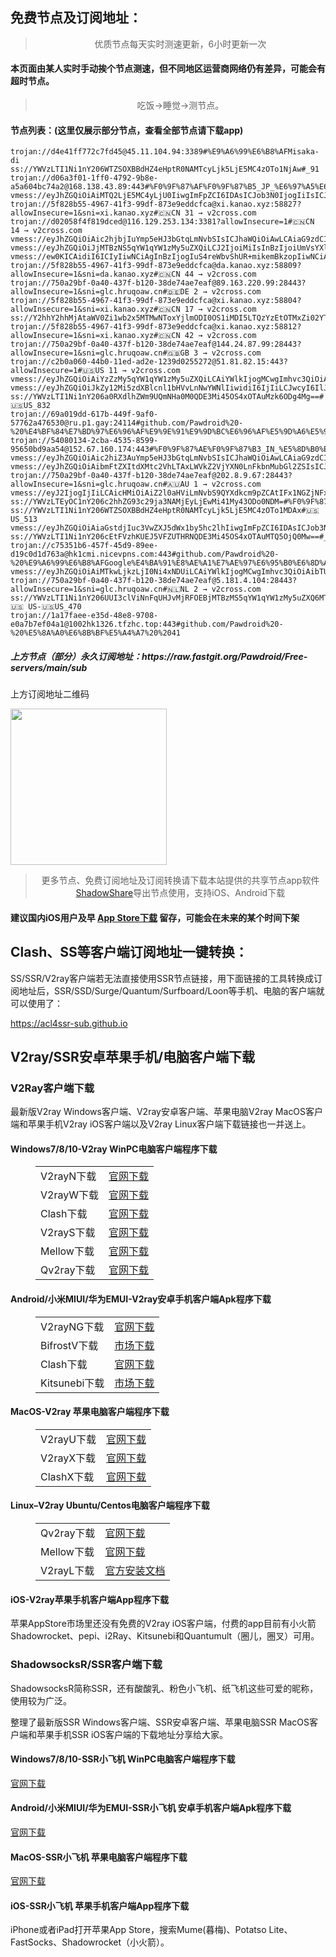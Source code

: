 
<h2>免费节点及订阅地址：</h2>
<blockquote>
<p style="text-align: center;">优质节点每天实时测速更新，6小时更新一次</p>
</blockquote>
<h4>本页面由某人实时手动挨个节点测速，但不同地区运营商网络仍有差异，可能会有超时节点。</h4>
<blockquote>
<p style="text-align: center;">吃饭->睡觉->测节点。</p>
</blockquote>
<h4>节点列表：(这里仅展示部分节点，查看全部节点请下载app)</h4>

```ss://YWVzLTI1Ni1nY206S2l4THZLendqZWtHMDBybUAxNzIuOTkuMTkwLjE0OTo4MDgw#🇺🇸US_732
trojan://d4e41ff772c7fd45@45.11.104.94:3389#%E9%A6%99%E6%B8%AFMisaka-di
ss://YWVzLTI1Ni1nY206WTZSOXBBdHZ4eHptR0NAMTcyLjk5LjE5MC4zOTo1NjAw#_91
trojan://d06a3f01-1ff0-4792-9b8e-a5a604bc74a2@168.138.43.89:443#%F0%9F%87%AF%F0%9F%87%B5_JP_%E6%97%A5%E6%9C%AC
vmess://eyJhZGQiOiAiMTQ2LjE5MC4yLjU0IiwgImFpZCI6IDAsICJob3N0IjogIiIsICJpZCI6ICIyYTQ5MThkZS1hZGNlLTRjNGUtYWEwMC04OGE0MjI3Y2Y2ZWEiLCAibmV0IjogIndzIiwgInBhdGgiOiAiL2RpZGkiLCAicG9ydCI6IDQ0MywgInBzIjogInYyY3Jvc3MuY29tIC0gXHU3ZjhlXHU1NmZkICA2IiwgInRscyI6ICJ0bHMiLCAidHlwZSI6ICJhdXRvIiwgInNlY3VyaXR5IjogImF1dG8iLCAic2tpcC1jZXJ0LXZlcmlmeSI6IHRydWUsICJzbmkiOiAiIn0=
trojan://5f828b55-4967-41f3-99df-873e9eddcfca@xi.kanao.xyz:58827?allowInsecure=1&sni=xi.kanao.xyz#🇨🇳CN 31 → v2cross.com
trojan://d02058f4f819dced@116.129.253.134:3381?allowInsecure=1#🇨🇳CN 14 → v2cross.com
vmess://eyJhZGQiOiAic2hjbjIuYmp5eHJ3bGtqLmNvbSIsICJhaWQiOiAwLCAiaG9zdCI6ICJhcGkuZmxvYXRjbG91ZC5saXZlIiwgImlkIjogImUwNDFiOTRlLWUzMDktM2I5NC04MTE2LThjYTM5MzEyNDkzMCIsICJuZXQiOiAid3MiLCAicGF0aCI6ICIvZ2FtZSIsICJwb3J0IjogMjAwMDIsICJwcyI6ICJnaXRodWIuY29tL1Bhd2Ryb2lkIC0gXHU3ZjhlXHU1NmZkTWljcm9zb2Z0XHU2NTcwXHU2MzZlXHU0ZTJkXHU1ZmMzIDEiLCAidGxzIjogInRscyIsICJ0eXBlIjogImF1dG8iLCAic2VjdXJpdHkiOiAiYXV0byIsICJza2lwLWNlcnQtdmVyaWZ5IjogdHJ1ZSwgInNuaSI6ICIifQ==
vmess://eyJhZGQiOiJjMTBzNS5qYW1qYW1zMy5uZXQiLCJ2IjoiMiIsInBzIjoiUmVsYXlf8J+HqPCfh6YgQ0Et8J+HqPCfh6ZDQV8yNSIsInBvcnQiOjE2NTIyLCJpZCI6ImVlYTVkMjEyLWViYzktNGQ1ZS04NTBjLTRkMGQwODc4NmNkYyIsImFpZCI6IjAiLCJuZXQiOiJ0Y3AiLCJ0eXBlIjoiIiwiaG9zdCI6ImMxMHM1LmphbWphbXMzLm5ldCIsInBhdGgiOiIvIiwidGxzIjoiIn0=
vmess://ew0KICAidiI6ICIyIiwNCiAgInBzIjogIuS4reWbvShUR+mikemBkzopIiwNCiAgImFkZCI6ICIxMTEuNDUuMjIuMTUxIiwNCiAgInBvcnQiOiAiMTE5MDIiLA0KICAiaWQiOiAiMmNjMTUzMjYtY2QwZi0zNGRhLWJiZmItZjhjZGM5YjcxZWIyIiwNCiAgImFpZCI6ICIwIiwNCiAgInNjeSI6ICJhdXRvIiwNCiAgIm5ldCI6ICJ0Y3AiLA0KICAidHlwZSI6ICJub25lIiwNCiAgImhvc3QiOiAiIiwNCiAgInBhdGgiOiAiIiwNCiAgInRscyI6ICIiLA0KICAic25pIjogIiINCn0=
trojan://5f828b55-4967-41f3-99df-873e9eddcfca@da.kanao.xyz:58809?allowInsecure=1&sni=da.kanao.xyz#🇨🇳CN 44 → v2cross.com
trojan://750a29bf-0a40-437f-b120-38de74ae7eaf@89.163.220.99:28443?allowInsecure=1&sni=glc.hruqoaw.cn#🇩🇪DE 2 → v2cross.com
trojan://5f828b55-4967-41f3-99df-873e9eddcfca@xi.kanao.xyz:58804?allowInsecure=1&sni=xi.kanao.xyz#🇨🇳CN 17 → v2cross.com
ss://Y2hhY2hhMjAtaWV0Zi1wb2x5MTMwNToxYjlmODI0OS1iMDI5LTQzYzEtOTMxZi02YTU4Yjk3NzYyMmJAc2ctMDIud3VtYW9qaWNoYW5nLm1sOjM1NzIz#%E6%96%B0%E5%8A%A0%E5%9D%A102
trojan://5f828b55-4967-41f3-99df-873e9eddcfca@xi.kanao.xyz:58812?allowInsecure=1&sni=xi.kanao.xyz#🇨🇳CN 42 → v2cross.com
trojan://750a29bf-0a40-437f-b120-38de74ae7eaf@144.24.87.99:28443?allowInsecure=1&sni=glc.hruqoaw.cn#🇬🇧GB 3 → v2cross.com
trojan://c2b0a060-44b0-11ed-ad2e-1239d0255272@51.81.82.15:443?allowInsecure=1#🇺🇸US 11 → v2cross.com
vmess://eyJhZGQiOiAiYzZzMy5qYW1qYW1zMy5uZXQiLCAiYWlkIjogMCwgImhvc3QiOiAiIiwgImlkIjogIjY1NmEwOGEwLTQ4MmUtNDAzYS04MjI4LTJmMjdkZWY5N2I0NCIsICJuZXQiOiAidGNwIiwgInBhdGgiOiAiIiwgInBvcnQiOiA4OTM3LCAicHMiOiAiZ2l0aHViLmNvbS9QYXdkcm9pZCAtIFx1N2Y4ZVx1NTZmZFx1NTJhMFx1NTIyOVx1Nzk4Zlx1NWMzY1x1NGU5YVx1NWRkZVx1NmQxYlx1Njc0OVx1NzdmNklUN1x1N2Y1MVx1N2VkYyA2IiwgInRscyI6ICIiLCAidHlwZSI6ICJhdXRvIiwgInNlY3VyaXR5IjogImF1dG8iLCAic2tpcC1jZXJ0LXZlcmlmeSI6IHRydWUsICJzbmkiOiAiIn0=
vmess://eyJhZGQiOiJkZy12Mi5zdXBlcnl1bHVvLnNwYWNlIiwidiI6IjIiLCJwcyI6IlJlbGF5X/Cfh7rwn4e4VVMt8J+HuvCfh7hVU18xNCIsInBvcnQiOjEwMjIsImlkIjoiN2IzMGRiZTItNWZkOS00Zjg3LWE3MzMtZmFjZWYzNzk2MzJiIiwiYWlkIjoiMCIsIm5ldCI6IndzIiwidHlwZSI6IiIsImhvc3QiOiIiLCJwYXRoIjoiLyIsInRscyI6InRscyJ9
ss://YWVzLTI1Ni1nY206a0RXdlhZWm9UQmNHa0M0QDE3Mi45OS4xOTAuMzk6ODg4Mg==#🇺🇸US_832
trojan://69a019dd-617b-449f-9af0-57762a476530@ru.p1.gay:24114#github.com/Pawdroid%20-%20%E4%BF%84%E7%BD%97%E6%96%AF%E9%9E%91%E9%9D%BC%E6%96%AF%E5%9D%A6%E5%96%80%E5%B1%B1justhost%2039
trojan://54080134-2cba-4535-8599-95650bd9aa54@152.67.160.174:443#%F0%9F%87%AE%F0%9F%87%B3_IN_%E5%8D%B0%E5%BA%A6
vmess://eyJhZGQiOiAic2hiZ3AuYmp5eHJ3bGtqLmNvbSIsICJhaWQiOiAwLCAiaG9zdCI6ICJhcGkuZmxvYXRjbG91ZC5saXZlIiwgImlkIjogImUwNDFiOTRlLWUzMDktM2I5NC04MTE2LThjYTM5MzEyNDkzMCIsICJuZXQiOiAid3MiLCAicGF0aCI6ICIvZ2FtZSIsICJwb3J0IjogMjAwMDUsICJwcyI6ICJnaXRodWIuY29tL1Bhd2Ryb2lkIC0gXHU3ZjhlXHU1NmZkTWljcm9zb2Z0XHU2NTcwXHU2MzZlXHU0ZTJkXHU1ZmMzIDQiLCAidGxzIjogInRscyIsICJ0eXBlIjogImF1dG8iLCAic2VjdXJpdHkiOiAiYXV0byIsICJza2lwLWNlcnQtdmVyaWZ5IjogdHJ1ZSwgInNuaSI6ICIifQ==
vmess://eyJhZGQiOiAibmFtZXItdXMtc2VhLTAxLWVkZ2VjYXN0LnFkbnMubGl2ZSIsICJhaWQiOiAwLCAiaG9zdCI6ICIiLCAiaWQiOiAiOTM1ZGZlMWEtYzUxMi0zMWJjLTllOTctYjFhYjczODI2MDQ3IiwgIm5ldCI6ICJ3cyIsICJwYXRoIjogIi8iLCAicG9ydCI6IDIwNTMsICJwcyI6ICJnaXRodWIuY29tL1Bhd2Ryb2lkIC0gXHU3ZjhlXHU1NmZkQ2xvdWRGbGFyZVx1ODI4Mlx1NzBiOSAyMCIsICJ0bHMiOiAidGxzIiwgInR5cGUiOiAiYXV0byIsICJzZWN1cml0eSI6ICJhdXRvIiwgInNraXAtY2VydC12ZXJpZnkiOiB0cnVlLCAic25pIjogIiJ9
trojan://750a29bf-0a40-437f-b120-38de74ae7eaf@202.8.9.67:28443?allowInsecure=1&sni=glc.hruqoaw.cn#🇦🇺AU 1 → v2cross.com
vmess://eyJ2IjogIjIiLCAicHMiOiAiZ2l0aHViLmNvbS9QYXdkcm9pZCAtIFx1NGZjNFx1N2Y1N1x1NjVhZiAgMjgiLCAiYWRkIjogIjkxLjI0My44Mi4xODciLCAicG9ydCI6ICIyMDAwNSIsICJpZCI6ICIyRjA5NDg0NS1FMkJELUVCRjctREVCNy05OTU5OTI0MzZGQUYiLCAiYWlkIjogIjAiLCAic2N5IjogImF1dG8iLCAibmV0IjogInRjcCIsICJ0eXBlIjogIm5vbmUiLCAiaG9zdCI6ICIiLCAicGF0aCI6ICIiLCAidGxzIjogInRscyIsICJzbmkiOiAiIn0=
ss://YWVzLTEyOC1nY206c2hhZG93c29ja3NAMjEyLjEwMi41My43ODo0NDM=#%F0%9F%87%AC%F0%9F%87%A7_GB_%E8%8B%B1%E5%9B%BD
ss://YWVzLTI1Ni1nY206WTZSOXBBdHZ4eHptR0NAMTcyLjk5LjE5MC4zOTo1MDAx#🇺🇸US_513
vmess://eyJhZGQiOiAiaGstdjIuc3VwZXJ5dWx1by5hc2lhIiwgImFpZCI6IDAsICJob3N0IjogIiIsICJpZCI6ICI3YjMwZGJlMi01ZmQ5LTRmODctYTczMy1mYWNlZjM3OTYzMmIiLCAibmV0IjogIndzIiwgInBhdGgiOiAiLyIsICJwb3J0IjogMzAwMDEsICJwcyI6ICJ2MmNyb3NzLmNvbSAtIFx1NzIzMVx1NmM5OVx1NWMzY1x1NGU5YSAgMzMiLCAidGxzIjogInRscyIsICJ0eXBlIjogImF1dG8iLCAic2VjdXJpdHkiOiAiYXV0byIsICJza2lwLWNlcnQtdmVyaWZ5IjogdHJ1ZSwgInNuaSI6ICIifQ==
ss://YWVzLTI1Ni1nY206cEtFVzhKUEJ5VFZUTHRNQDE3Mi45OS4xOTAuMTQ5OjQ0Mw==#_180
trojan://c75351b6-457f-45d9-89ee-d19c0d1d763a@hk1cmi.nicevpns.com:443#github.com/Pawdroid%20-%20%E9%A6%99%E6%B8%AFGoogle%E4%BA%91%E8%AE%A1%E7%AE%97%E6%95%B0%E6%8D%AE%E4%B8%AD%E5%BF%83%207
vmess://eyJhZGQiOiAiMTkwLjkzLjI0Ni4xNDUiLCAiYWlkIjogMCwgImhvc3QiOiAibTUudjJyYXlmcmVlMS54eXoiLCAiaWQiOiAiOTQ4ODcyNjgtZjNjYi00OGJlLWFkZTMtODdkNDJmYWFlM2U0IiwgIm5ldCI6ICJ3cyIsICJwYXRoIjogIi9yYXkiLCAicG9ydCI6IDQ0MywgInBzIjogInYyY3Jvc3MuY29tIC0gXHU3ZjhlXHU1NmZkQ2xvdWRGbGFyZVx1ODI4Mlx1NzBiOSAzNiIsICJ0bHMiOiAidGxzIiwgInR5cGUiOiAiYXV0byIsICJzZWN1cml0eSI6ICJhdXRvIiwgInNraXAtY2VydC12ZXJpZnkiOiB0cnVlLCAic25pIjogIiJ9
trojan://750a29bf-0a40-437f-b120-38de74ae7eaf@5.181.4.104:28443?allowInsecure=1&sni=glc.hruqoaw.cn#🇳🇱NL 2 → v2cross.com
ss://YWVzLTI1Ni1nY206UUI3clViNnFqUHJvMjRFOEBjMTBzMS5qYW1qYW1zMy5uZXQ6MTY1MjI=#Relay_🇺🇸 US-🇺🇸US_470
trojan://1a17faee-e35d-48e8-9708-e0a7b7ef04a1@1002hk1326.tfzhc.top:443#github.com/Pawdroid%20-%20%E5%8A%A0%E6%8B%BF%E5%A4%A7%20%2041
```
<h5>上方节点（部分）永久订阅地址：https://raw.fastgit.org/Pawdroid/Free-servers/main/sub</h5>
<p>上方订阅地址二维码</p>
<img src='https://raw.fastgit.org/Pawdroid/Free-servers/main/sub.png' width=250 height=250>
<blockquote style='text-align: center;'>更多节点、免费订阅地址及订阅转换请下载本站提供的共享节点app软件<a href='https://shadowshare.v2cross.com'>ShadowShare</a>导出节点使用，支持iOS、Android下载</blockquote>
<h4>建议国内iOS用户及早 <a href='https://apps.apple.com/cn/app/shadowshare/id1612647259'>App Store下载</a> 留存，可能会在未来的某个时间下架</h4>

<div class="nv-content-wrap entry-content">
<h2>Clash、SS等客户端订阅地址一键转换：</h2>
<p>SS/SSR/V2ray客户端若无法直接使用SSR节点链接，用下面链接的工具转换成订阅地址后，SSR/SSD/Surge/Quantum/Surfboard/Loon等手机、电脑的客户端就可以使用了：</p>
<p><a href="https://acl4ssr-sub.github.io" target="_blank" rel="noreferrer noopener nofollow">https://acl4ssr-sub.github.io</a></p>
<h2>V2ray/SSR安卓苹果手机/电脑客户端下载</h2>
<h3>V2Ray客户端下载</h3>
<p>最新版V2ray Windows客户端、V2ray安卓客户端、苹果电脑V2ray MacOS客户端和苹果手机V2ray iOS客户端以及V2ray Linux客户端下载链接也一并送上。</p>
<h4>Windows7/8/10-<strong>V2ray WinPC电脑客户端</strong>程序下载</h4>
<figure class="wp-block-table alignwide is-style-stripes"><table><tbody><tr><td>V2rayN下载</td><td><a href="https://github.com/2dust/v2rayN/releases" target="_blank" rel="noreferrer noopener">官网下载</a></td></tr><tr><td>V2rayW下载</td><td><a href="https://github.com/Cenmrev/V2RayW/releases" target="_blank" rel="noreferrer noopener">官网下载</a></td></tr><tr><td>Clash下载</td><td><a href="https://github.com/Fndroid/clash_for_windows_pkg/releases" target="_blank" rel="noreferrer noopener">官网下载</a></td></tr><tr><td>V2rayS下载</td><td><a href="https://github.com/Shinlor/V2RayS/releases" target="_blank" rel="noreferrer noopener">官网下载</a></td></tr><tr><td>Mellow下载</td><td><a href="https://github.com/mellow-io/mellow/releases" target="_blank" rel="noreferrer noopener">官网下载</a></td></tr><tr><td>Qv2ray下载</td><td><a href="https://github.com/Qv2ray/Qv2ray" target="_blank" rel="noreferrer noopener">官网下载</a></td></tr></tbody></table></figure>
<h4><strong>Android/小米MIUI/华为EMUI-V2ray安卓手机客户端</strong>Apk程序下载</h4>
<figure class="wp-block-table alignwide is-style-stripes"><table><tbody><tr><td>V2rayNG下载</td><td><a href="https://github.com/2dust/v2rayNG/releases" target="_blank" rel="noreferrer noopener">官网下载</a></td></tr><tr><td>BifrostV下载</td><td><a rel="noreferrer noopener" href="https://www.appsapk.com/downloading/latest/com.github.dawndiy.bifrostv-0.6.8.apk" target="_blank">市场下载</a></td></tr><tr><td>Clash下载</td><td><a href="https://github.com/Kr328/ClashForAndroid/releases" target="_blank" rel="noreferrer noopener">官网下载</a></td></tr><tr><td>Kitsunebi下载</td><td><a rel="noreferrer noopener" href="https://apkpure.com/kitsunebi/fun.kitsunebi.kitsunebi4android" target="_blank">市场下载</a></td></tr></tbody></table></figure>
<h4><strong>MacOS-V2ray <strong>苹果电脑</strong>客户端</strong>程序下载</h4>
<figure class="wp-block-table alignwide is-style-stripes"><table><tbody><tr><td>V2rayU下载</td><td><a href="https://github.com/yanue/V2rayU/releases" target="_blank" rel="noreferrer noopener">官网下载</a></td></tr><tr><td>V2rayX下载</td><td><a href="https://github.com/Cenmrev/V2RayX/releases" target="_blank" rel="noreferrer noopener">官网下载</a></td></tr><tr><td>ClashX下载</td><td><a href="https://github.com/yichengchen/clashX/releases" target="_blank" rel="noreferrer noopener">官网下载</a></td></tr></tbody></table></figure>
<h4><strong>Linux</strong>–<strong>V2ray Ubuntu/Centos电脑客户端</strong>程序下载</h4>
<figure class="wp-block-table alignwide is-style-stripes"><table><tbody><tr><td>Qv2ray下载</td><td><a href="https://github.com/Qv2ray/Qv2ray" target="_blank" rel="noreferrer noopener">官网下载</a></td></tr><tr><td>Mellow下载</td><td><a href="https://github.com/mellow-io/mellow/releases" target="_blank" rel="noreferrer noopener">官网下载</a></td></tr><tr><td>V2rayL下载</td><td><a rel="noreferrer noopener" href="https://github.com/jiangxufeng/v2rayL" target="_blank">官方安装文档</a></td></tr></tbody></table></figure>
<h4>iOS-<strong>V2ray苹果<strong>手机客户端</strong>App程序</strong>下载</h4>
<p>苹果AppStore市场里还没有免费的V2ray iOS客户端，付费的app目前有小火箭Shadowrocket、pepi、i2Ray、Kitsunebi和Quantumult（圈儿，圈叉）可用。</p>
<h3>ShadowsocksR/SSR客户端下载</h3>
<p>ShadowsocksR简称SSR，还有酸酸乳、粉色小飞机、纸飞机这些可爱的昵称，使用较为广泛。</p>
<p>整理了最新版SSR Windows客户端、SSR安卓客户端、苹果电脑SSR MacOS客户端和苹果手机SSR iOS客户端的下载地址分享给大家。</p>
<h4><strong>Windows7/8/10-<strong>SSR小飞机 WinPC电脑客户端</strong>程序下载</strong></h4>
<p><a rel="noreferrer noopener" href="https://github.com/shadowsocksrr/shadowsocksr-csharp/releases" target="_blank">官网下载</a></p>
<h4><strong><strong>Android/小米MIUI/华为EMUI-SSR小飞机 安卓手机客户端</strong>Apk程序下载</strong></h4>
<p><a rel="noreferrer noopener" href="https://github.com/shadowsocksrr/shadowsocksr-android/releases" target="_blank">官网下载</a></p>
<h4><strong><strong>MacOS-SSR小飞机 苹果电脑客户端</strong>程序下载</strong></h4>
<p><a href="https://github.com/qinyuhang/ShadowsocksX-NG-R/releases" target="_blank" rel="noreferrer noopener">官网下载</a></p>
<h4><strong>iOS-<strong>SSR小飞机 苹果手机客户端App程序</strong></strong>下载</h4>
<p>iPhone或者iPad打开苹果App Store，搜索Mume(暮梅)、Potatso Lite、FastSocks、Shadowrocket（小火箭）。</p>
